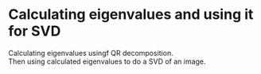 # Calculating eigenvalues and using it for SVD

Calculating eigenvalues usingf QR decomposition. 
</BR> Then using calculated eigenvalues to do a SVD of an image.
